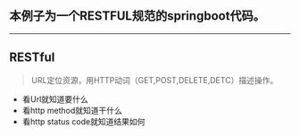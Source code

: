 ## 本例子为一个RESTFUL规范的springboot代码。
---

## RESTful

> URL定位资源，用HTTP动词（GET,POST,DELETE,DETC）描述操作。

+ 看Url就知道要什么
+ 看http method就知道干什么
+ 看http status  code就知道结果如何
